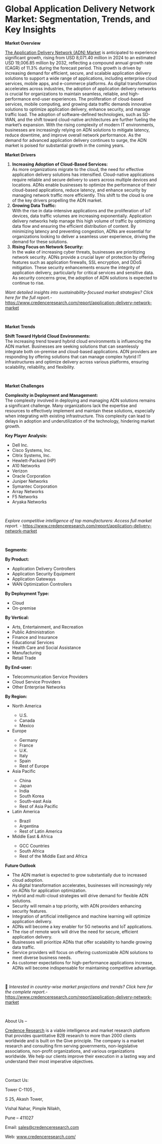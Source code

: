 # Global Application Delivery Network Market: Segmentation, Trends, and Key Insights


<p><strong>Market Overview</strong></p>
<p><a href="https://www.credenceresearch.com/report/application-delivery-network-market">The Application Delivery Network (ADN) Market</a> is anticipated to experience significant growth, rising from USD 8,071.40 million in 2024 to an estimated USD 19,006.85 million by 2032, reflecting a compound annual growth rate (CAGR) of 11.3% during the forecast period. This growth is driven by increasing demand for efficient, secure, and scalable application delivery solutions to support a wide range of applications, including enterprise cloud services, mobile apps, and e-commerce platforms. As digital transformation accelerates across industries, the adoption of application delivery networks is crucial for organizations to maintain seamless, reliable, and high-performance end-user experiences. The proliferation of cloud-based services, mobile computing, and growing data traffic demands innovative solutions to optimize application delivery, enhance security, and manage traffic load. The adoption of software-defined technologies, such as SD-WAN, and the shift toward cloud-native architectures are further fueling the market&rsquo;s expansion. With the rising complexity of modern IT environments, businesses are increasingly relying on ADN solutions to mitigate latency, reduce downtime, and improve overall network performance. As the demand for advanced application delivery continues to surge, the ADN market is poised for substantial growth in the coming years.</p>
<p><strong>Market Drivers</strong></p>
<ol>
<li><strong> Increasing Adoption of Cloud-Based Services:</strong><br data-start="1458" data-end="1461" /> As more organizations migrate to the cloud, the need for effective application delivery solutions has intensified. Cloud-native applications require reliable and secure delivery to users across multiple devices and locations. ADNs enable businesses to optimize the performance of their cloud-based applications, reduce latency, and enhance security by managing network traffic more efficiently. This shift to the cloud is one of the key drivers propelling the ADN market.</li>
<li data-start="1934" data-end="2417"><strong data-start="1934" data-end="1962"> Growing Data Traffic:</strong><br data-start="1962" data-end="1965" /> With the rise in data-intensive applications and the proliferation of IoT devices, data traffic volumes are increasing exponentially. Application delivery networks help manage this high volume of traffic by optimizing data flow and ensuring the efficient distribution of content. By minimizing latency and preventing congestion, ADNs are essential for organizations looking to deliver a seamless user experience, driving the demand for these solutions.</li>
<li data-start="2419" data-end="2899"><strong data-start="2419" data-end="2459"> Rising Focus on Network Security:</strong><br data-start="2459" data-end="2462" /> In the wake of increasing cyber threats, businesses are prioritizing network security. ADNs provide a crucial layer of protection by offering features such as application firewalls, SSL encryption, and DDoS mitigation. These security enhancements ensure the integrity of application delivery, particularly for critical services and sensitive data. As security concerns grow, the adoption of ADN solutions is expected to continue to rise.</li>
</ol>
<p><em>Want detailed insights into sustainability-focused market strategies? Click here for the full report.- </em><a href="https://www.credenceresearch.com/report/application-delivery-network-market">https://www.credenceresearch.com/report/application-delivery-network-market</a></p>
<p>&nbsp;</p>
<p><strong>Market Trends</strong></p>
<p><strong>Shift Toward Hybrid Cloud Environments:</strong><br /> The increasing trend toward hybrid cloud environments is influencing the ADN market. Businesses are seeking solutions that can seamlessly integrate both on-premise and cloud-based applications. ADN providers are responding by offering solutions that can manage complex hybrid IT infrastructures and optimize delivery across various platforms, ensuring scalability, reliability, and flexibility.</p>
<p><strong>&nbsp;</strong></p>
<p><strong>Market Challenges</strong></p>
<p><strong>Complexity in Deployment and Management:<br /> </strong>The complexity involved in deploying and managing ADN solutions remains a significant challenge. Many organizations lack the expertise and resources to effectively implement and maintain these solutions, especially when integrating with existing infrastructure. This complexity can lead to delays in adoption and underutilization of the technology, hindering market growth.</p>
<p><strong>Key Player Analysis:</strong></p>
<ul>
<li>Dell Inc.</li>
<li>Cisco Systems, Inc.</li>
<li>Citrix Systems, Inc.</li>
<li>Hewlett-Packard (HP)</li>
<li>A10 Networks</li>
<li>Verizon</li>
<li>Oracle Corporation</li>
<li>Juniper Networks</li>
<li>Symantec Corporation</li>
<li>Array Networks</li>
<li>F5 Networks</li>
<li>Aryaka Networks</li>
</ul>
<p>&nbsp;</p>
<p><em>Explore competitive intelligence of top manufacturers: Access full market report. - </em><a href="https://www.credenceresearch.com/report/application-delivery-network-market">https://www.credenceresearch.com/report/application-delivery-network-market</a></p>
<p>&nbsp;</p>
<p><strong>Segments:</strong></p>
<p><strong>By Product:</strong></p>
<ul>
<li>Application Delivery Controllers</li>
<li>Application Security Equipment</li>
<li>Application Gateways</li>
<li>WAN Optimization Controllers</li>
</ul>
<p><strong>By Deployment Type:</strong></p>
<ul>
<li>Cloud</li>
<li>On-premise</li>
</ul>
<p><strong>By Vertical:</strong></p>
<ul>
<li>Arts, Entertainment, and Recreation</li>
<li>Public Administration</li>
<li>Finance and Insurance</li>
<li>Educational Services</li>
<li>Health Care and Social Assistance</li>
<li>Manufacturing</li>
<li>Retail Trade</li>
</ul>
<p><strong>By End-user:</strong></p>
<ul>
<li>Telecommunication Service Providers</li>
<li>Cloud Service Providers</li>
<li>Other Enterprise Networks</li>
</ul>
<p><strong>By Region:</strong></p>
<ul>
<li>North America</li>
<ul>
<li>U.S.</li>
<li>Canada</li>
<li>Mexico</li>
</ul>
<li>Europe</li>
<ul>
<li>Germany</li>
<li>France</li>
<li>U.K.</li>
<li>Italy</li>
<li>Spain</li>
<li>Rest of Europe</li>
</ul>
<li>Asia Pacific</li>
<ul>
<li>China</li>
<li>Japan</li>
<li>India</li>
<li>South Korea</li>
<li>South-east Asia</li>
<li>Rest of Asia Pacific</li>
</ul>
<li>Latin America</li>
<ul>
<li>Brazil</li>
<li>Argentina</li>
<li>Rest of Latin America</li>
</ul>
<li>Middle East &amp; Africa</li>
<ul>
<li>GCC Countries</li>
<li>South Africa</li>
<li>Rest of the Middle East and Africa</li>
</ul>
</ul>
<p><strong>Future Outlook </strong></p>
<ul>
<li>The ADN market is expected to grow substantially due to increased cloud adoption.</li>
<li>As digital transformation accelerates, businesses will increasingly rely on ADNs for application optimization.</li>
<li>Hybrid and multi-cloud strategies will drive demand for flexible ADN solutions.</li>
<li>Security will remain a top priority, with ADN providers enhancing security features.</li>
<li>Integration of artificial intelligence and machine learning will optimize application delivery.</li>
<li>ADNs will become a key enabler for 5G networks and IoT applications.</li>
<li>The rise of remote work will drive the need for secure, efficient application delivery.</li>
<li>Businesses will prioritize ADNs that offer scalability to handle growing data traffic.</li>
<li>Service providers will focus on offering customizable ADN solutions to meet diverse business needs.</li>
<li>As customer expectations for high-performance applications increase, ADNs will become indispensable for maintaining competitive advantage.</li>
</ul>
<p><strong>&nbsp;</strong></p>
<p>📌 <em>Interested in country-wise market projections and trends? Click here for the complete report.- </em><a href="https://www.credenceresearch.com/report/application-delivery-network-market">https://www.credenceresearch.com/report/application-delivery-network-market</a></p>
<p>&nbsp;</p>
<p>About Us &ndash;</p>
<p><a href="https://www.credenceresearch.com/">Credence Research</a> is a viable intelligence and market research platform that provides quantitative B2B research to more than 2000 clients worldwide and is built on the Give principle. The company is a market research and consulting firm serving governments, non-legislative associations, non-profit organizations, and various organizations worldwide. We help our clients improve their execution in a lasting way and understand their most imperative objectives.</p>
<p>&nbsp;</p>
<p>Contact Us:</p>
<p>Tower C-1105 ,</p>
<p>S 25, Akash Tower,</p>
<p>Vishal Nahar, Pimple Nilakh,</p>
<p>Pune &ndash; 411027</p>
<p>Email: <a href="mailto:sales@credenceresearch.com">sales@credenceresearch.com</a></p>
<p>Web: <a href="http://www.credenceresearch.com/">www.credenceresearch.com/</a></p>
